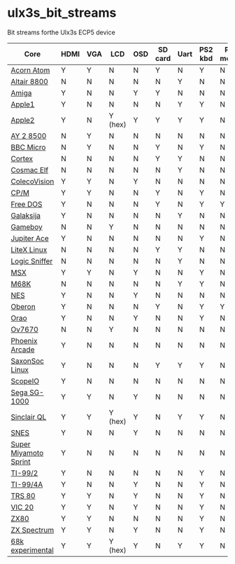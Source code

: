 # ulx3s_bit_streams

Bit streams forthe Ulx3s ECP5 device

| Core | HDMI | VGA | LCD | OSD | SD card | Uart | PS2 kbd | PS2 mouse | USB kbd | USB mouse | USB joystick |
|------|------|-----|-----|-----|---------|------|---------|-----------|---------|-----------|--------------|
|[Acorn Atom](https://github.com/lawrie/ulx3s_acorn_atom) | Y | Y | N | N | Y | N | Y | N | N | N | N |
|[Altair 8800](https://github.com/ulx3s/fpga-odysseus/tree/master/tutorials/07-Computer) | N | N | N | N | N | Y | N | N | N | N | N |
|[Amiga](https://github.com/emard/Minimig_ECS) | Y | N | N | Y | Y | N | N | N | Y | Y | Y |
|[Apple1](https://github.com/lawrie/apple-one)| Y | N | N | N | N | Y | Y | N  | N | N | N |
|[Apple2](https://github.com/emard/apple2fpga) | Y | N | Y (hex) | Y | Y | Y | Y | N | Y | N | Y |
|[AY 2 8500](https://github.com/lawrie/ulx3s_ay_3_8500) | N | Y | N | N | N | N | N | N | N | N | N | N |
|[BBC Micro](https://github.com/lawrie/ulx3s_bbc_micro) | N | Y | N | N | Y | N | Y | N | N | N | N |
|[Cortex](https://gitlab.com/pnru/cortex) | N | N | N | N | Y | Y | N | N | N | N | N | 
|[Cosmac Elf](https://github.com/lawrie/FPGACosmacELF) | N | N | N | N | N | Y | N | N | N | N | N | 
|[ColecoVision](https://github.com/lawrie/colecovision) | Y| Y | N | Y | N | N | N | N | N | N | N |
|[CP/M](https://github.com/lawrie/ulx3s_cpm_z80) | Y | Y | N | N | Y | N | Y | N | N | N | N |
|[Free DOS](https://github.com/emard/Next186) | Y | N | N | N | Y | N | Y | Y | N | N | N |
|[Galaksija](https://github.com/emard/galaksija) | Y | N | N | N | N | Y | N | N | N | N | N |
|[Gameboy](https://github.com/lawrie/slabboy) | N | N | Y | N | N | N | N | N | N | N | N | N |
|[Jupiter Ace](https://github.com/lawrie/jupiter_ace) | Y | N | N | N | N | N | Y | N | N | N | N |
|[LiteX Linux](https://github.com/litex-hub/linux-on-litex-vexriscv) | N | N | N | N | Y | Y | N | N | N | N | N |
|[Logic Sniffer](https://github.com/lawrie/Ice40LogicSniffer) | N | N | N | N | N | Y | N | N | N | N | N |
|[MSX](https://github.com/lawrie/ulx3s_msx) | Y | Y | N | Y | N | N | Y | N | N | N | N |
|[M68K](https://gitlab.com/pnru/ulx3s-misc/-/tree/master/M68K) | N | N | N | N | N | Y | Y | N | N | N | N |
|[NES](https://github.com/emard/nes_ecp5) | Y | N | N | Y | N | N | N | N | N  | N | Y |
|[Oberon](https://github.com/emard/oberon) | Y | N | N | N | Y | N | Y | Y | N | N | N |
|[Orao](https://github.com/emard/UK101onFPGA) | Y | N | N | Y | N | N | Y | N | N | N | N |
|[Ov7670](https://github.com/lawrie/ulx3s-nmigen-examples/tree/master/ov7670) | N | N | Y | N | N | N | N | N | N | N | N | N |
|[Phoenix Arcade](https://github.com/emard/vhdl_phoenix) | Y | N | N | N | N | N | N | N | N | N | N |
|[SaxonSoc Linux](https://github.com/SpinalHDL/SaxonSoc/tree/dev/bsp/Ulx3sLinuxUboot) | Y | N | N | N | Y | Y | Y | N | Y | N | N |
|[ScopeIO](https://github.com/emard/hdl4fpga) | Y | N | N | N | N | N | N | N | N | Y | N |
|[Sega SG-1000](https://github.com/lawrie/sg_1000) | Y| Y | N | Y | N | N | N | N | N | N | N |
|[Sinclair QL](https://github.com/lawrie/ulx3s_ql) | Y | Y | Y (hex) | Y | N | Y | Y | N | N | N | N |
|[SNES](https://github.com/daveshah1/SNES_MiSTer_ulx3s) | Y | N | N | Y | N | N | N | N | N | N | N |
|[Super Miyamoto Sprint](https://github.com/dan-rodrigues/super-miyamoto-sprint) | Y | N | N | N | N | N | N | N | N | N | Y |
|[TI-99/2](https://github.com/emard/ti99_2) | Y | N | N | N | N | N | Y | N | N | N | N |
|[TI-99/4A](https://github.com/emard/icy99) | Y | N | N | Y | N | N | Y | N | N | N | N |
|[TRS 80](https://github.com/lawrie/ulx3s_trs_80) | Y | Y | N | Y | N | N | Y | N | N | N | N |
|[VIC 20](https://github.com/lawrie/ulx3s_vic_20) | Y | Y | N | Y | N | N | Y | N | N | N | N |
|[ZX80](https://github.com/lawrie/ulx3s_zx81) | Y | Y | N | N | N | N | Y | N | N | N | N |
|[ZX Spectrum](https://github.com/emard/ulx3s_zx_spectrum) | Y | Y | N | Y | N | N | Y | N | N | N | Y |
|[68k experimental](https://github.com/lawrie/ulx3s_68k) | Y | Y | Y (hex) | Y | N | Y | Y | N | N | N | N |
